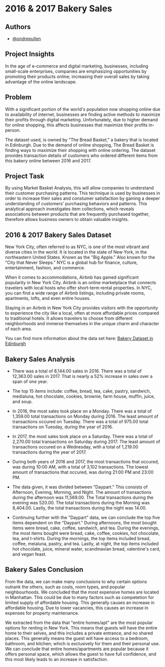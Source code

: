 # 2016 & 2017 Bakery Sales
## Authors

- [@ondrepullen](https://github.com/ondrepullen)

## Project Insights 

In the age of e-commerce and digital marketing, businesses, including small-scale enterprises, companies are emphasizing opportunities by promoting their products online; increasing their overall sales by taking advantage of the online landscape. 

## Problem

With a significant portion of the world's population now shopping online due to availability of internet, businesses are finding active methods to maximize their profits through digital marketing. Unfortunately, due to higher demand for online shopping, this affects businesses that maximize their profits in-person.

The dataset used, is owned by "The Bread Basket," a bakery that is located in Edinburgh. Due to the demand of online shopping, The Bread Basket is finding ways to maximize their shopping with online ordering. The dataset provides transaction details of customers who ordered different items from this bakery online between 2016 and 2017.

## Project Task 

By using Market Basket Analysis, this will allow companies to understand their customer purchasing patterns. This technique is used by businesses in order to increase their sales and constumer satisfaction by gaining a deeper understanding of customers' purchasing behaviors and patterns. This analytical approach investigates item collections, which reveals associations between products that are frequently purchased together, therefore allows business owners to obtain valuable insights.  

## 2016 & 2017 Bakery Sales Dataset
New York City, often referred to as NYC, is one of the most vibrant and diverse cities in the world. It is located in the state of New York, in the northeastern United States. Known as the "Big Apple." Also known for the "City that Never Sleeps." NYC is a global hub for finance, culture, entertainment, fashion, and commerce.

When it comes to accommodations, Airbnb has gained significant popularity in New York City. Airbnb is an online marketplace that connects travelers with local hosts who offer short-term rental properties. In NYC, you can find a wide range of Airbnb listings, including private rooms, apartments, lofts, and even entire houses.

Staying in an Airbnb in New York City provides visitors with the opportunity to experience the city like a local, often at more affordable prices compared to traditional hotels. It allows travelers to choose from different neighborhoods and immerse themselves in the unique charm and character of each area.

You can find more information about the data set here: [Bakery Dataset in Edinburgh](https://www.kaggle.com/datasets/akashdeepkuila/bakery)


## Bakery Sales Analysis

* There was a total of 8,144.00 sales in 2016. There was a total of 12,363.00 sales in 2017. That is nearly a 52% increase in sales over a span of one year. 
  
* The top 15 items include: coffee, bread, tea, cake, pastry, sandwich, medialuna, hot chocolate, cookies, brownie, farm house, muffin, juice, and soup.

*  In 2016, the most sales took place on a Monday. There was a total of 1,359.00 total transactions on Monday during 2016. The least amount of transactions occured on Tuesday. There was a total of 975.00 total transactions on Tuesday, during the year of 2016.
  
* In 2017, the most sales took place on a Saturday. There was a total of 2,270.00 total transactions on Saturday during 2017. The least amount of transactions occured on a Wednesday, with a total of 1,219.00 transactions during the year of 2017.

* During both years of 2016 and 2017, the most transactions that occured, was during 10:00 AM, with a total of 3,102 transactions. The lowest amount of transactions that occured, was during 21:00 PM and 23:00 PM. 

* The data given, it was divided between "Daypart." This consists of Afternoon, Evening, Morning, and Night. The amount of transactions during the afternoon was 11,569.00. The Total transactions during the evening was 520.00. The total transactions during the Morning was 8,404.00. Lastly, the total transactions during the night was 14.00.

*  Continuing further with the "Daypart" data, we can conclude the top five items dependent on the "Daypart." During afternoons, the most bought items were bread, cake, coffee, sandwich, and tea. During the evenings, the most items bought were bread, cake, coffee, cookies, hot chocolate, tea, and t-shirts. During the mornings, the top items included bread, coffee, meialuna, pastry, and tea. Lastly, at night, the top items included hot chocolate, juice, mineral water, scandinavian bread, valentine's card, and vegan feast. 

## Bakery Sales Conclusion

From the data, we can make many conclusions to why certain options outrank the others, such as costs, room types, and popular neighbourhoods. We concluded that the most expensive homes are located in Manhattan. This could be due to many factors such as competetion for limited supply of affordable housing. This generally causes an increase in affordable housing. Due to lower vacancies, this causes an increase in expenses for property maintenance. 

We extracted from the data that "entire homes/apt" are the most popular options for renting in New York. This means that guests will have the entire home to their selves, and this includes a private entrance, and no shared places. This generally means the guest will have access to a bedroom, bathroom, and kitchen; which is exclusively for them and their personal use. We can conclude that entire homes/apartments are popular because it offers personal space, which allows the guest to have full confidence, and this most likely leads to an increase in satisfaction.

